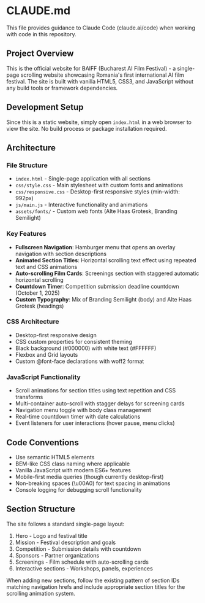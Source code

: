 # CLAUDE.md

This file provides guidance to Claude Code (claude.ai/code) when working with code in this repository.

## Project Overview

This is the official website for BAIFF (Bucharest AI Film Festival) - a single-page scrolling website showcasing Romania's first international AI film festival. The site is built with vanilla HTML5, CSS3, and JavaScript without any build tools or framework dependencies.

## Development Setup

Since this is a static website, simply open `index.html` in a web browser to view the site. No build process or package installation required.

## Architecture

### File Structure
- `index.html` - Single-page application with all sections
- `css/style.css` - Main stylesheet with custom fonts and animations  
- `css/responsive.css` - Desktop-first responsive styles (min-width: 992px)
- `js/main.js` - Interactive functionality and animations
- `assets/fonts/` - Custom web fonts (Alte Haas Grotesk, Branding Semilight)

### Key Features
- **Fullscreen Navigation**: Hamburger menu that opens an overlay navigation with section descriptions
- **Animated Section Titles**: Horizontal scrolling text effect using repeated text and CSS animations
- **Auto-scrolling Film Cards**: Screenings section with staggered automatic horizontal scrolling
- **Countdown Timer**: Competition submission deadline countdown (October 1, 2025)
- **Custom Typography**: Mix of Branding Semilight (body) and Alte Haas Grotesk (headings)

### CSS Architecture
- Desktop-first responsive design
- CSS custom properties for consistent theming
- Black background (#000000) with white text (#FFFFFF)
- Flexbox and Grid layouts
- Custom @font-face declarations with woff2 format

### JavaScript Functionality
- Scroll animations for section titles using text repetition and CSS transforms
- Multi-container auto-scroll with stagger delays for screening cards
- Navigation menu toggle with body class management
- Real-time countdown timer with date calculations
- Event listeners for user interactions (hover pause, menu clicks)

## Code Conventions

- Use semantic HTML5 elements
- BEM-like CSS class naming where applicable
- Vanilla JavaScript with modern ES6+ features
- Mobile-first media queries (though currently desktop-first)
- Non-breaking spaces (\u00A0) for text spacing in animations
- Console logging for debugging scroll functionality

## Section Structure

The site follows a standard single-page layout:
1. Hero - Logo and festival title
2. Mission - Festival description and goals  
3. Competition - Submission details with countdown
4. Sponsors - Partner organizations
5. Screenings - Film schedule with auto-scrolling cards
6. Interactive sections - Workshops, panels, experiences

When adding new sections, follow the existing pattern of section IDs matching navigation hrefs and include appropriate section titles for the scrolling animation system.